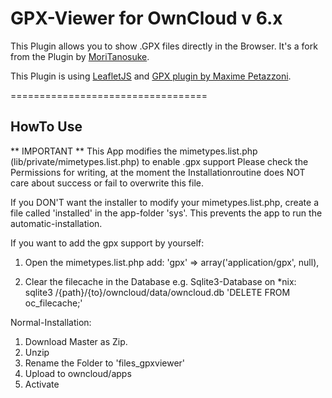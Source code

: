 GPX-Viewer for OwnCloud v 6.x
==================================

This Plugin allows you to show .GPX files directly in the Browser. It's a fork from the Plugin by [MoriTanosuke][3].

This Plugin is using [LeafletJS][0] and [GPX plugin by Maxime Petazzoni][2].

==================================

HowTo Use
---------

** IMPORTANT **
This App modifies the mimetypes.list.php (lib/private/mimetypes.list.php) to enable .gpx support
Please check the Permissions for writing, at the moment the Installationroutine does NOT care about success or fail to overwrite this file.

If you DON'T want the installer to modify your mimetypes.list.php, create a file called 'installed' in the app-folder 'sys'. This prevents the app to run the automatic-installation.

If you want to add the gpx support by yourself:
1. Open the mimetypes.list.php
add:
	'gpx' => array('application/gpx', null),

2. Clear the filecache in the Database
	e.g. Sqlite3-Database on *nix:
		sqlite3 /{path}/{to}/owncloud/data/owncloud.db 'DELETE FROM oc_filecache;'


		
		
Normal-Installation:
1. Download Master as Zip.
2. Unzip
3. Rename the Folder to 'files_gpxviewer'
4. Upload to owncloud/apps
5. Activate


[0]: http://leafletjs.com/
[1]: http://owncloud.org/
[2]: https://github.com/mpetazzoni/leaflet-gpx
[3]: https://github.com/MoriTanosuke/owncloud_files_gpxviewer
